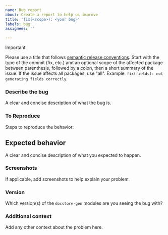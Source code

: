 ```yaml
---
name: Bug report
about: Create a report to help us improve
title: 'fix(<scope>): <your bug>'
labels: bug
assignees: ''

---
```


> [!IMPORTANT]
> Please use a title that follows [semantic release conventions](https://www.conventionalcommits.org/). Start with the type of the commit (fix, etc.) and an optional scope of the affected package between parenthesis, followed by a colon, then a short summary of the issue. If the issue affects all packages, use "all". Example: `fix(fields): not generating fields correctly`.

### Describe the bug
A clear and concise description of what the bug is.

### To Reproduce
Steps to reproduce the behavior:

## Expected behavior
A clear and concise description of what you expected to happen.

### Screenshots
If applicable, add screenshots to help explain your problem.

### Version
Which version(s) of the `docstore-gen` modules are you seeing the bug with?

### Additional context
Add any other context about the problem here.
